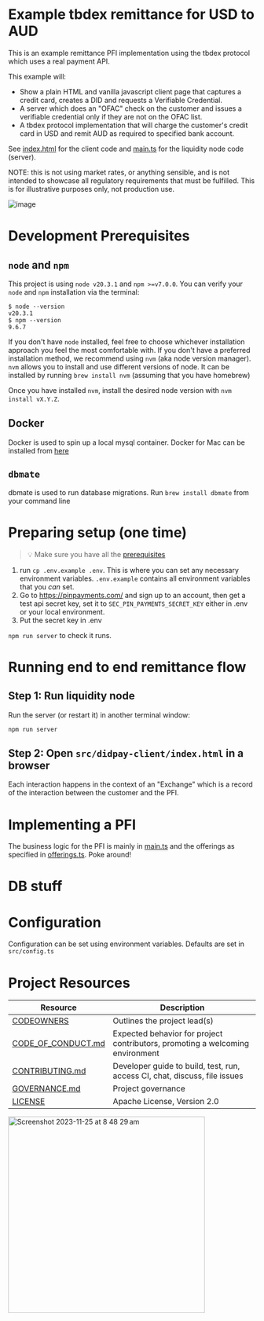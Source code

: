 # Example tbdex remittance for USD to AUD

This is an example remittance PFI implementation using the tbdex protocol which uses a real payment API.

This example will: 

* Show a plain HTML and vanilla javascript client page that captures a credit card, creates a DID and requests a Verifiable Credential.
* A server which does an "OFAC" check on the customer and issues a verifiable credential only if they are not on the OFAC list.
* A tbdex protocol implementation that will charge the customer's credit card in USD and remit AUD as required to specified bank account.

See [index.html](src/didpay-client/index.html) for the client code and [main.ts](src/main.ts) for the liquidity node code (server).

NOTE: this is not using market rates, or anything sensible, and is not intended to showcase all regulatory requirements that must be fulfilled. This is for illustrative purposes only, not production use.

![image](https://github.com/TBD54566975/example-pfi-aud-usd-tbdex/assets/14976/6db08cbb-c0f0-4881-a120-214c33a60443)


# Development Prerequisites

## `node` and `npm`
This project is using `node v20.3.1` and `npm >=v7.0.0`. You can verify your `node` and `npm` installation via the terminal:

```
$ node --version
v20.3.1
$ npm --version
9.6.7
```

If you don't have `node` installed, feel free to choose whichever installation approach you feel the most comfortable with. If you don't have a preferred installation method, we recommend using `nvm` (aka node version manager). `nvm` allows you to install and use different versions of node. It can be installed by running `brew install nvm` (assuming that you have homebrew)

Once you have installed `nvm`, install the desired node version with `nvm install vX.Y.Z`.

## Docker
Docker is used to spin up a local mysql container. Docker for Mac can be installed from [here](https://docs.docker.com/desktop/install/mac-install/)

## `dbmate`
dbmate is used to run database migrations. Run `brew install dbmate` from your command line

# Preparing setup (one time)

> 💡 Make sure you have all the [prerequisites](#development-prerequisites)

1) run `cp .env.example .env`. This is where you can set any necessary environment variables. `.env.example` contains all environment variables that you _can_ set.
2) Go to https://pinpayments.com/ and sign up to an account, then get a test api secret key, set it to `SEC_PIN_PAYMENTS_SECRET_KEY` either in .env or your local environment.
3) Put the secret key in .env

`npm run server` to check it runs. 

# Running end to end remittance flow

## Step 1: Run liquidity node  

Run the server (or restart it) in another terminal window: 

`npm run server`

## Step 2: Open `src/didpay-client/index.html` in a browser

Each interaction happens in the context of an "Exchange" which is a record of the interaction between the customer and the PFI.

# Implementing a PFI

The business logic for the PFI is mainly in [main.ts](src/main.ts) and the offerings as specified in [offerings.ts](src/offerings.ts). Poke around!


# DB stuff

# Configuration
Configuration can be set using environment variables. Defaults are set in `src/config.ts`

# Project Resources

| Resource                                   | Description                                                                    |
| ------------------------------------------ | ------------------------------------------------------------------------------ |
| [CODEOWNERS](./CODEOWNERS)                 | Outlines the project lead(s)                                                   |
| [CODE_OF_CONDUCT.md](./CODE_OF_CONDUCT.md) | Expected behavior for project contributors, promoting a welcoming environment |
| [CONTRIBUTING.md](./CONTRIBUTING.md)       | Developer guide to build, test, run, access CI, chat, discuss, file issues     |
| [GOVERNANCE.md](./GOVERNANCE.md)           | Project governance                                                             |
| [LICENSE](./LICENSE)                       | Apache License, Version 2.0                                                    |

<img width="400" alt="Screenshot 2023-11-25 at 8 48 29 am" src="https://github.com/TBD54566975/example-aud-usd-pfi/assets/14976/2f86b963-b63e-4f68-a277-a0b5882d7385">

